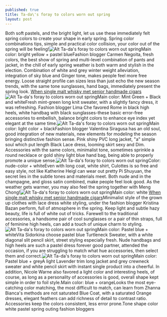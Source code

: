 ```yaml
---
published: true
title: Ta-da\'s foray to colors worn out spring
layout: post
---
```

Both soft pastels, and the bright light, let us use these immediately felt spring colors to create your shape in early spring. Spring color combinations tips, simple and practical color collision, your color out of the spring will be feeling!![Alt Ta-da\'s foray to colors worn out spring](https://c2.staticflickr.com/8/7191/26884184313_3ea7c29215_z.jpg)Main color: bright yellow + pastel blueFashion blogger Carmen Negoita, fresh colors, the best show of spring and multi-level combination of pants and jacket, in the chill of early spring weather is both warm and stylish in the election. Combination of white and grey winter weight alleviation, integration of sky blue and Ginger tone, makes people feel more free energy. Loose straight profile can sizes less than just echo the new season trends, with the same tone sunglasses, hand bags, immediately present the spring look. [When single malt whisky met senior handmade cigars](http://bestfendi.tumblr.com/post/140881325378/when-single-malt-whisky-met-senior-handmade-cigars)![Alt Ta-da\'s foray to colors worn out spring](https://c2.staticflickr.com/8/7400/27457517516_2fc9a9df52_z.jpg)Main color: Mint Green + Black and whiteFresh mint-green long knit sweater, with a slightly fancy dress, it was refreshing. Fashion blogger Lima Che favored Rome in black high heels, white handbag with black sunglasses-these basic error-free accessories to embellish, balance bright colors to enhance eye index yet elegant at the same time.![Alt Ta-da\'s foray to colors worn out spring](https://c2.staticflickr.com/8/7450/27457524146_a64cbbffe1_z.jpg)Main color: light color + blackFashion blogger Valentina Siragusa has an old soul, good integration of new materials, new elements for modeling the season bringing distinctive fashion sense. Pink shiny PVC long jacket, \"a\" simple soul which put length Black Lace dress, looming skirt sexy and Dim. Accessories with the same colors, minimalist tone, sometimes sprinkle a round necklace or gold shiny light blue hand bag, being able to properly promote a unique sense.![Alt Ta-da\'s foray to colors worn out spring](https://c2.staticflickr.com/8/7152/27491888845_3ef9cf534a_z.jpg)Color: nude-color + whiteEven with long coat, white shirt, Culottes is so free and easy style, not like Katherine Heigl can wear out pretty Pi Shuyuan, the secret lies in the subtle tones and materials meet. Both nude and in the champagne, and gloss satin combined, make people feel look good. As the weather gets warmer, you may also feel the spring together with Meng Chong!![Alt Ta-da\'s foray to colors worn out spring](https://c2.staticflickr.com/8/7683/27457539436_2469d03eb0_z.jpg)Main color: white [When single malt whisky met senior handmade cigars](http://bestfendi.tumblr.com/post/140881325378/when-single-malt-whisky-met-senior-handmade-cigars)Minimalist style of the grown up clothes with lace dress white styling, under the fashion blogger Kristina Bazan perform, full of atmosphere in the spring. Keep light and subtle hazy beauty, life is full of white out of tricks. Farewell to the traditional accessories, a handsome pair of cool sunglasses or a pair of thin straps, full of feminine high heels, can add a touch of unique charm to styling.![Alt Ta-da\'s foray to colors worn out spring](https://c2.staticflickr.com/8/7206/27457546346_a5e42cdd77_z.jpg)Main color: Pastel blue + whiteVita Sidorkina choose pastel blue Turtleneck Sweater, with a white diagonal slit pencil skirt, street styling especially fresh. Nude handbags and high heels are such a pastel dress forever good partner, attended the occasion, if you are struggling to match what hue accessories, then select them and correct.![Alt Ta-da\'s foray to colors worn out spring](https://c2.staticflickr.com/8/7731/26882734894_28ec6c7714.jpg)Main color: Pastel blue + greyA light Lavender trim long jacket and grey crewneck sweater and white pencil skirt with instant single product into a cheerful. In addition, Nicole Warne also favored a light color and interesting heels, of course, as long as a personality of accessories is good, overall shape kept simple in order to foil style.Main color: blue + orangeLooks the most eye-catching color matching, the most difficult to match, can learn from Zhanna Bianca\'s methods are not saturated Blue Coat, with a saturated Orange dresses, elegant feathers can add richness of detail to contrast ratio. Accessories keep the colors consistent, less error prone.Tone shape color white pastel spring outing fashion bloggers